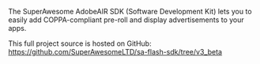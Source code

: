 The SuperAwesome AdobeAIR SDK (Software Development Kit) lets you to easily add COPPA-compliant pre-roll and display advertisements to your apps.

This full project source is hosted on GitHub: https://github.com/SuperAwesomeLTD/sa-flash-sdk/tree/v3_beta